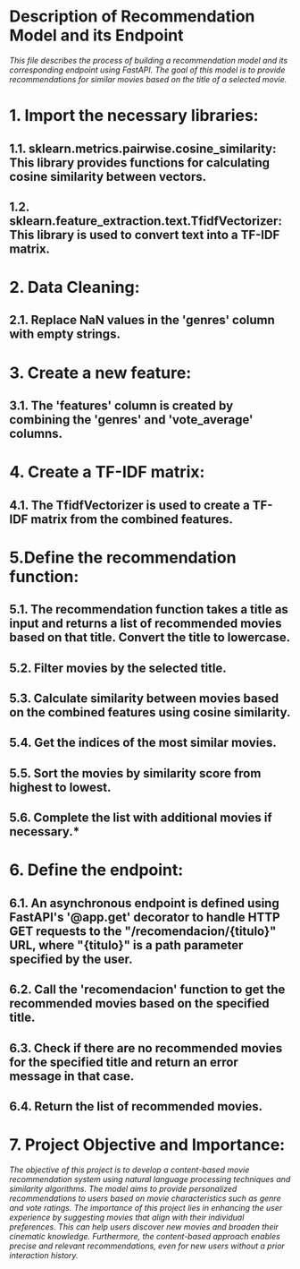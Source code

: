 # Description of Recommendation Model and its Endpoint 



*This file describes the process of building a recommendation model and its corresponding endpoint using FastAPI. 
The goal of this model is to provide recommendations for similar movies based on the title of a selected movie.*



# 1. Import the necessary libraries:
   
   ## 1.1. sklearn.metrics.pairwise.cosine_similarity: This library provides functions for calculating cosine similarity between vectors.

   ## 1.2. sklearn.feature_extraction.text.TfidfVectorizer: This library is used to convert text into a TF-IDF matrix.


# 2. Data Cleaning:

   ## 2.1. Replace NaN values in the 'genres' column with empty strings.


# 3. Create a new feature:

   ## 3.1. The 'features' column is created by combining the 'genres' and 'vote_average' columns.



# 4. Create a TF-IDF matrix:

   ## 4.1. The TfidfVectorizer is used to create a TF-IDF matrix from the combined features.



# 5.Define the recommendation function:

   ## 5.1. The recommendation function takes a title as input and returns a list of recommended movies based on that title. Convert the title to lowercase.

   ## 5.2. Filter movies by the selected title.

   ## 5.3. Calculate similarity between movies based on the combined features using cosine similarity.
    
   ## 5.4. Get the indices of the most similar movies.
    
   ## 5.5. Sort the movies by similarity score from highest to lowest.
    
   ## 5.6. Complete the list with additional movies if necessary.*



# 6. Define the endpoint:

   ## 6.1. An asynchronous endpoint is defined using FastAPI's '@app.get' decorator to handle HTTP GET requests to the "/recomendacion/{titulo}" URL, where "{titulo}" is a path parameter specified by the user.

   ## 6.2. Call the 'recomendacion' function to get the recommended movies based on the specified title.

   ## 6.3. Check if there are no recommended movies for the specified title and return an error message in that case.
    
   ## 6.4. Return the list of recommended movies.



# 7. Project Objective and Importance:


*The objective of this project is to develop a content-based movie recommendation system using natural language processing techniques and similarity algorithms. The model aims to provide personalized recommendations to users based on movie characteristics such as genre and vote ratings. The importance of this project lies in enhancing the user experience by suggesting movies that align with their individual preferences. This can help users discover new movies and broaden their cinematic knowledge. Furthermore, the content-based approach enables precise and relevant recommendations, even for new users without a prior interaction history.*